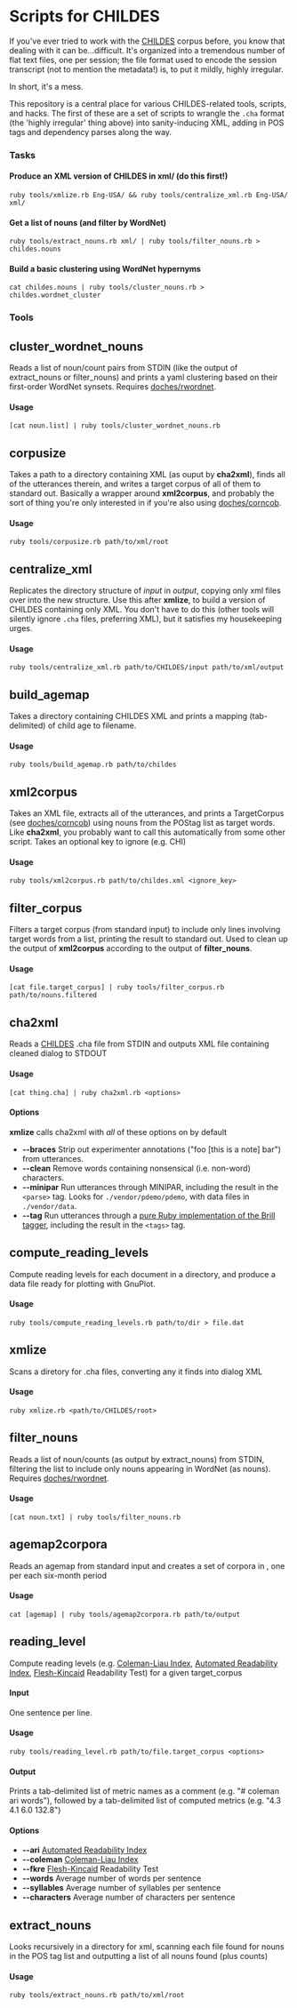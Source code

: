 # Scripts for CHILDES

If you've ever tried to work with the [CHILDES][] corpus before, you know that dealing with it can be...difficult. It's
organized into a tremendous number of flat text files, one per session; the file format used to encode the session transcript (not to
mention the metadata!) is, to put it mildly, highly irregular. 

In short, it's a mess.

This repository is a central place for various CHILDES-related tools, scripts, and hacks. The first of these are a set of scripts to wrangle the `.cha` format (the 'highly irregular' thing above) into sanity-inducing XML, adding in POS tags and dependency parses along the way.

### Tasks

#### Produce an XML version of CHILDES in xml/ (do this first!)

    ruby tools/xmlize.rb Eng-USA/ && ruby tools/centralize_xml.rb Eng-USA/ xml/

#### Get a list of nouns (and filter by WordNet)

    ruby tools/extract_nouns.rb xml/ | ruby tools/filter_nouns.rb > childes.nouns

#### Build a basic clustering using WordNet hypernyms

    cat childes.nouns | ruby tools/cluster_nouns.rb > childes.wordnet_cluster

### Tools

## cluster\_wordnet\_nouns

Reads a list of noun/count pairs from STDIN (like the output of
extract_nouns or filter_nouns) and prints a yaml clustering based
on their first-order WordNet synsets. 
Requires [doches/rwordnet][].

#### Usage

    [cat noun.list] | ruby tools/cluster_wordnet_nouns.rb





## corpusize

Takes a path to a directory containing XML (as ouput by **cha2xml**),
finds all of the utterances therein, and writes a target corpus of
all of them to standard out. Basically a wrapper around **xml2corpus**,
and probably the sort of thing you're only interested in if you're also
using [doches/corncob][].

#### Usage

    ruby tools/corpusize.rb path/to/xml/root





## centralize\_xml

Replicates the directory structure of *input* in *output*, copying
only xml files over into the new structure. Use this after **xmlize**, 
to build a version of CHILDES containing only XML. You don't have to 
do this (other tools will silently ignore `.cha` files, preferring XML), 
but it satisfies my housekeeping urges.

#### Usage

    ruby tools/centralize_xml.rb path/to/CHILDES/input path/to/xml/output





## build\_agemap

Takes a directory containing CHILDES XML and prints a 
mapping (tab-delimited) of child age to filename.

#### Usage

    ruby tools/build_agemap.rb path/to/childes





## xml2corpus

Takes an XML file, extracts all of the utterances, and prints a TargetCorpus
(see [doches/corncob][]) using nouns from the POStag list as target words.
Like **cha2xml**, you probably want to call this automatically from some 
other script.
Takes an optional key to ignore (e.g. CHI)

#### Usage

    ruby tools/xml2corpus.rb path/to/childes.xml <ignore_key>





## filter\_corpus

Filters a target corpus (from standard input) to include only lines involving target
words from a list, printing the result to standard out. Used to clean up the output 
of **xml2corpus** according to the output of **filter_nouns**.

#### Usage

    [cat file.target_corpus] | ruby tools/filter_corpus.rb path/to/nouns.filtered





## cha2xml

Reads a [CHILDES][] .cha file from STDIN and outputs XML file containing cleaned
dialog to STDOUT

#### Usage

    [cat thing.cha] | ruby cha2xml.rb <options>


#### Options

**xmlize** calls cha2xml with *all* of these options on by default

   + **--braces** Strip out experimenter annotations ("foo [this is a note] bar") from utterances.
   + **--clean** Remove words containing nonsensical (i.e. non-word) characters.
   + **--minipar** Run utterances through MINIPAR, including the result in the `<parse>` tag. Looks for `./vendor/pdemo/pdemo`, with data files in `./vendor/data`.
   + **--tag** Run utterances through a [pure Ruby implementation of the Brill tagger][rbtagger], including the result in the `<tags>` tag.




## compute\_reading\_levels

Compute reading levels for each document in a directory, and produce
a data file ready for plotting with GnuPlot.

#### Usage

    ruby tools/compute_reading_levels.rb path/to/dir > file.dat





## xmlize

Scans a diretory for .cha files, converting any it finds into dialog XML

#### Usage

    ruby xmlize.rb <path/to/CHILDES/root>





## filter\_nouns

Reads a list of noun/counts (as output by extract_nouns) from STDIN,
filtering the list to include only nouns appearing in WordNet (as nouns).
Requires [doches/rwordnet][].


#### Usage

    [cat noun.txt] | ruby tools/filter_nouns.rb





## agemap2corpora

Reads an agemap from standard input and creates a set of corpora in <output>,
one per each six-month period

#### Usage

    cat [agemap] | ruby tools/agemap2corpora.rb path/to/output





## reading\_level

Compute reading levels (e.g. [Coleman-Liau Index][], [Automated Readability Index][], [Flesh-Kincaid][] Readability Test) for a given target_corpus

#### Input

One sentence per line.


#### Usage

    ruby tools/reading_level.rb path/to/file.target_corpus <options>



#### Output

Prints a tab-delimited list of metric names as a comment (e.g. "# coleman  ari words"), followed
by a tab-delimited list of computed metrics (e.g. "4.3  4.1 6.0 132.8")

#### Options

   + **--ari** [Automated Readability Index][]
   + **--coleman** [Coleman-Liau Index][]
   + **--fkre** [Flesh-Kincaid][] Readability Test
   + **--words** Average number of words per sentence
   + **--syllables** Average number of syllables per sentence
   + **--characters** Average number of characters per sentence




## extract\_nouns

Looks recursively in a directory for xml, scanning each file found
for nouns in the POS tag list and outputting a list of all nouns
found (plus counts)

#### Usage

    ruby tools/extract_nouns.rb path/to/xml/root





  [doches/corncob]: http://github.com/doches/corncob
  [doches/rwordnet]: http://github.com/doches/rwordnet
  [rbtagger]: http://rubygems.org/gems/rbtagger
  [CHILDES]: http://childes.psy.cmu.edu/
  [Automated Readability Index]: http://en.wikipedia.org/wiki/Automated_Readability_Index
  [Flesh-Kincaid]: http://en.wikipedia.org/wiki/Flesch-Kincaid_Readability_Test
  [Coleman-Liau Index]: http://en.wikipedia.org/wiki/Coleman-Liau_Index
